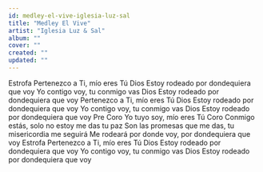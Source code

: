 ```yaml
---
id: medley-el-vive-iglesia-luz-sal
title: "Medley El Vive"
artist: "Iglesia Luz & Sal"
album: ""
cover: ""
created: ""
updated: ""
---
```


Estrofa
Pertenezco a Ti, mío eres Tú Dios
Estoy rodeado por dondequiera que voy
Yo contigo voy, tu conmigo vas Dios
Estoy rodeado por dondequiera que voy
Pertenezco a Ti, mío eres Tú Dios
Estoy rodeado por dondequiera que voy
Yo contigo voy, tu conmigo vas Dios
Estoy rodeado por dondequiera que voy
Pre Coro
Yo tuyo soy, mío eres Tú
Coro
Conmigo estás, solo no estoy me das tu paz
Son las promesas que me das, tu misericordia me seguirá
Me rodeará por donde voy, por dondequiera que voy
Estrofa
Pertenezco a Ti, mío eres Tú Dios
Estoy rodeado por dondequiera que voy
Yo contigo voy, tu conmigo vas Dios
Estoy rodeado por dondequiera que voy